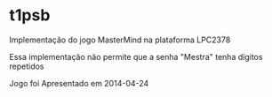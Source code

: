 t1psb
=====

Implementação do jogo MasterMind na plataforma LPC2378

Essa implementação não permite que a senha "Mestra" tenha dígitos repetidos

Jogo foi Apresentado em 2014-04-24 
